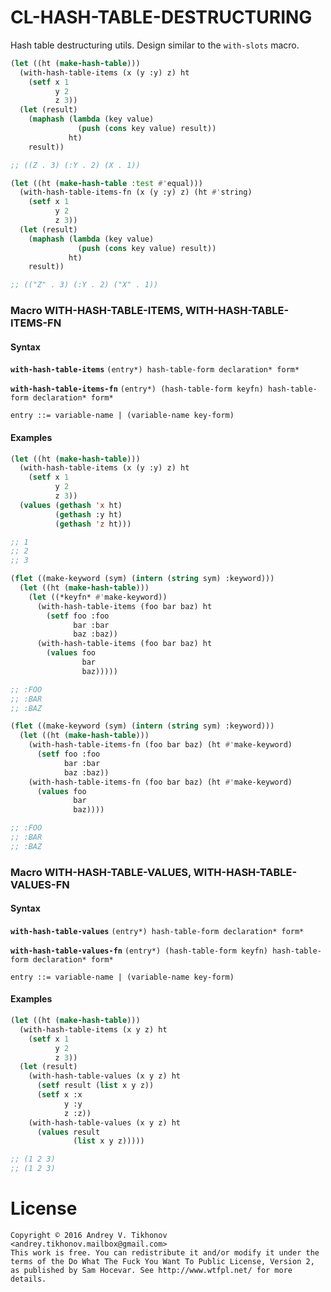 # CL-HASH-TABLE-DESTRUCTURING
Hash table destructuring utils. Design similar to the `with-slots` macro.
```lisp
(let ((ht (make-hash-table)))
  (with-hash-table-items (x (y :y) z) ht
    (setf x 1
          y 2
          z 3))
  (let (result)
    (maphash (lambda (key value)
               (push (cons key value) result))
             ht)
    result))

;; ((Z . 3) (:Y . 2) (X . 1))

(let ((ht (make-hash-table :test #'equal)))
  (with-hash-table-items-fn (x (y :y) z) (ht #'string)
    (setf x 1
          y 2
          z 3))
  (let (result)
    (maphash (lambda (key value)
               (push (cons key value) result))
             ht)
    result))

;; (("Z" . 3) (:Y . 2) ("X" . 1))
```

### Macro WITH-HASH-TABLE-ITEMS, WITH-HASH-TABLE-ITEMS-FN
#### Syntax

**`with-hash-table-items`** `(entry*) hash-table-form declaration* form*`

**`with-hash-table-items-fn`** `(entry*) (hash-table-form keyfn) hash-table-form declaration* form*`

`entry ::= variable-name | (variable-name key-form)`

#### Examples
```lisp
(let ((ht (make-hash-table)))
  (with-hash-table-items (x (y :y) z) ht
    (setf x 1
          y 2
          z 3))
  (values (gethash 'x ht)
          (gethash :y ht)
          (gethash 'z ht)))

;; 1
;; 2
;; 3
```

```lisp
(flet ((make-keyword (sym) (intern (string sym) :keyword)))
  (let ((ht (make-hash-table)))
    (let ((*keyfn* #'make-keyword))
      (with-hash-table-items (foo bar baz) ht
        (setf foo :foo
              bar :bar
              baz :baz))
      (with-hash-table-items (foo bar baz) ht
        (values foo
                bar
                baz)))))

;; :FOO
;; :BAR
;; :BAZ
```

```lisp
(flet ((make-keyword (sym) (intern (string sym) :keyword)))
  (let ((ht (make-hash-table)))
    (with-hash-table-items-fn (foo bar baz) (ht #'make-keyword)
      (setf foo :foo
            bar :bar
            baz :baz))
    (with-hash-table-items-fn (foo bar baz) (ht #'make-keyword)
      (values foo
              bar
              baz))))

;; :FOO
;; :BAR
;; :BAZ
```

### Macro WITH-HASH-TABLE-VALUES, WITH-HASH-TABLE-VALUES-FN
#### Syntax

**`with-hash-table-values`** `(entry*) hash-table-form declaration* form*`

**`with-hash-table-values-fn`** `(entry*) (hash-table-form keyfn) hash-table-form declaration* form*`

`entry ::= variable-name | (variable-name key-form)`

#### Examples

```lisp
(let ((ht (make-hash-table)))
  (with-hash-table-items (x y z) ht
    (setf x 1
          y 2
          z 3))
  (let (result)
    (with-hash-table-values (x y z) ht
      (setf result (list x y z))
      (setf x :x
            y :y
            z :z))
    (with-hash-table-values (x y z) ht
      (values result
              (list x y z)))))

;; (1 2 3)
;; (1 2 3)
```

# License
```
Copyright © 2016 Andrey V. Tikhonov <andrey.tikhonov.mailbox@gmail.com>
This work is free. You can redistribute it and/or modify it under the
terms of the Do What The Fuck You Want To Public License, Version 2,
as published by Sam Hocevar. See http://www.wtfpl.net/ for more details.
```
